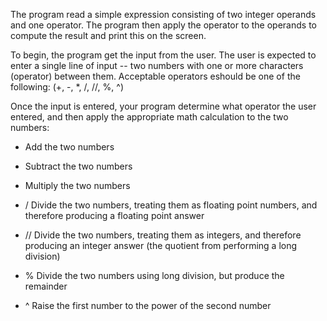 The program read a simple expression consisting of two integer operands and one operator. The program then apply the operator to the operands to compute the result and print this on the screen.

To begin, the program get the input from the user. The user is expected to enter a single line of input -- two numbers with one or more characters (operator) between them. Acceptable operators eshould be one of the following:
   (+, -, *, /, //, %, ^)

Once the input is entered, your program determine what operator the user entered, and then apply the appropriate math calculation to the two numbers: 


- 	Add the two numbers

- 	Subtract the two numbers

- 	Multiply the two numbers

- /	Divide the two numbers, treating them as floating point numbers, and therefore producing a floating point answer

- //	Divide the two numbers, treating them as integers, and therefore producing an integer answer (the quotient from performing a long division)

- %	Divide the two numbers using long division, but produce the remainder

- ^	Raise the first number to the power of the second number
